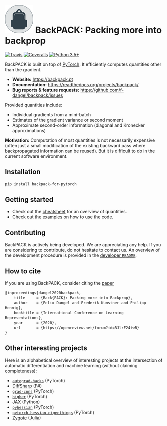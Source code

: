 # <img alt="BackPACK" src="./logo/backpack_logo_no_torch.svg" height="90"> BackPACK: Packing more into backprop

[![Travis](https://travis-ci.org/f-dangel/backpack.svg?branch=master)](https://travis-ci.org/f-dangel/backpack)
[![Coveralls](https://coveralls.io/repos/github/f-dangel/backpack/badge.svg?branch=master)](https://coveralls.io/github/f-dangel/backpack)
[![Python 3.5+](https://img.shields.io/badge/python-3.5+-blue.svg)](https://www.python.org/downloads/release/python-350/)

BackPACK is built on top of [PyTorch](https://github.com/pytorch/pytorch). It efficiently computes quantities other than the gradient.

- **Website:** https://backpack.pt
- **Documentation:** https://readthedocs.org/projects/backpack/
- **Bug reports & feature requests:** https://github.com/f-dangel/backpack/issues

Provided quantities include:
- Individual gradients from a mini-batch
- Estimates of the gradient variance or second moment
- Approximate second-order information (diagonal and Kronecker approximations)

**Motivation:** Computation of most quantities is not necessarily expensive (often just a small modification of the existing backward pass where backpropagated information can be reused). But it is difficult to do in the current software environment.


## Installation
```bash
pip install backpack-for-pytorch
```

## Getting started

- Check out the [cheatsheet](examples/cheatsheet.pdf) for an overview of quantities.
- Check out the [examples](https://f-dangel.github.io/backpack/) on how to use the code.

## Contributing

BackPACK is actively being developed. 
We are appreciating any help.
If you are considering to contribute, do not hesitate to contact us.
An overview of the development procedure is provided in the [developer `README`](https://github.com/f-dangel/backpack/blob/master/README-dev.md).

## How to cite
If you are using BackPACK, consider citing the [paper](https://openreview.net/forum?id=BJlrF24twB) 
```
@inproceedings{dangel2020backpack,
    title     = {Back{PACK}: Packing more into Backprop},
    author    = {Felix Dangel and Frederik Kunstner and Philipp Hennig},
    booktitle = {International Conference on Learning Representations},
    year      = {2020},
    url       = {https://openreview.net/forum?id=BJlrF24twB}
}
```

## Other interesting projects
Here is an alphabetical overview of interesting projects at the intersection of automatic differentiation and machine learning (without claiming completeness):
- [`autograd-hacks`](https://github.com/cybertronai/autograd-hacks) (PyTorch)
- [DiffSharp](http://diffsharp.github.io/DiffSharp/) (F#)
- [`grad-cnns`](https://github.com/owkin/grad-cnns) (PyTorch)
- [`higher`](https://github.com/facebookresearch/higher) (PyTorch)
- [JAX](https://github.com/google/jax) (Python)
- [`pyhessian`](https://github.com/amirgholami/PyHessian) (PyTorch)
- [`pytorch-hessian-eigenthings`](https://github.com/noahgolmant/pytorch-hessian-eigenthings) (PyTorch)
- [Zygote](https://github.com/FluxML/Zygote.jl) (Julia)

